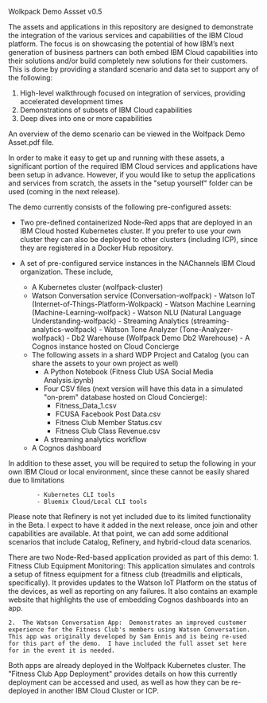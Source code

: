 Wolkpack Demo Assset v0.5

The assets and applications in this repository are designed to demonstrate the integration of the various services and capabilities of the IBM Cloud platform.   The focus is on showcasing the potential of how IBM’s next generation of business partners can both embed IBM Cloud capabilities into their solutions and/or build completely new solutions for their customers.  This is done by providing a standard scenario and data set to support any of the following:

1.	High-level walkthrough focused on integration of services, providing accelerated development times
2.	Demonstrations of subsets of IBM Cloud capabilities
3.	Deep dives into one or more capabilities

An overview of the demo scenario can be viewed in the Wolfpack Demo Asset.pdf file.

In order to make it easy to get up and running with these assets, a significant portion of the required IBM Cloud services and applications have been setup in advance.  However, if you would like to setup the applications and services from scratch, the assets in the "setup yourself" folder can be used (coming in the next release).

The demo currently consists of the following pre-configured assets:
- Two pre-defined containerized Node-Red apps that are deployed in an IBM Cloud hosted Kubernetes cluster.  If you prefer to use your own cluster they can also be deployed to other clusters (including ICP), since they are registered in a Docker Hub repository.
- A set of pre-configured service instances in the NAChannels IBM Cloud organization.  These include,

   - A Kubernetes cluster (wolfpack-cluster)
   - Watson Conversation service (Conversation-wolfpack)
            - Watson IoT (Internet-of-Things-Platform-Wolkpack)
            - Watson Machine Learning (Machine-Learning-wolfpack)
            - Watson NLU (Natural Language Understanding-wolfpack)
            - Streaming Analytics (streaming-analytics-wolfpack)
            - Watson Tone Analyzer (Tone-Analyzer-wolfpack)
            - Db2 Warehouse (Wolfpack Demo Db2 Warehouse)
            - A Cognos instance hosted on Cloud Concierge
    - The following assets in a shard WDP Project and Catalog (you can share the assets to your own project as well)
        - A Python Notebook (Fitness Club USA Social Media Analysis.ipynb)
        - Four CSV files (next version will have this data in a simulated "on-prem" database hosted on Cloud Concierge):
            - Fitness_Data_1.csv
            - FCUSA Facebook Post Data.csv
            - Fitness Club Member Status.csv
            - Fitness Club Class Revenue.csv
        - A streaming analytics workflow
    - A Cognos dashboard

In addition to these asset, you will be required to setup the following in your own IBM Cloud or local environment, since these cannot be easily shared due to limitations

            - Kubernetes CLI tools
            - Bluemix Cloud/Local CLI tools

Please note that Refinery is not yet included due to its limited functionality in the Beta.  I expect to have it added in the next release, once join and other capabilities are available.  At that point, we can add some additional scenarios that include Catalog, Refinery, and hybrid-cloud data scenarios.

There are two Node-Red-based application provided as part of this demo:
    1.  Fitness Club Equipment Monitoring:  This application simulates and controls a setup of fitness equipment for a fitness club (treadmills and elipticals, specifically).  It provides updates to the Watson IoT Platform on the status of the devices, as well as reporting on any failures.  It also contains an example website that highlights the use of embedding Cognos dashboards into an app.

    2.  The Watson Conversation App:  Demonstrates an improved customer experience for the Fitness Club's members using Watson Conversation.  This app was originally developed by Sam Ennis and is being re-used for this part of the demo.  I have included the full asset set here for in the event it is needed.

Both apps are already deployed in the Wolfpack Kubernetes cluster.  The "Fitness Club App Deployment" provides details on how this currently deployment can be accessed and used, as well as how they can be re-deployed in another IBM Cloud Cluster or ICP.
